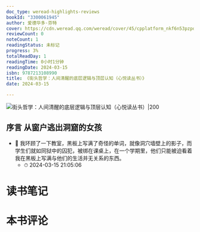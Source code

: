 ```yaml
---
doc_type: weread-highlights-reviews
bookId: "3300061945"
author: 爱德华多·芬特
cover: https://cdn.weread.qq.com/weread/cover/45/cpplatform_nkf6n53pzpdbbeq88ssuxj/t7_cpplatform_nkf6n53pzpdbbeq88ssuxj1686815191.jpg
reviewCount: 0
noteCount: 1
readingStatus: 未标记
progress: 3%
totalReadDay: 1
readingTime: 0小时1分钟
readingDate: 2024-03-15
isbn: 9787213108990
title: 《街头哲学：人间清醒的底层逻辑与顶层认知（心悦读丛书）》
date: 2024-03-15

---
```


![ 街头哲学：人间清醒的底层逻辑与顶层认知（心悦读丛书）|200](https://cdn.weread.qq.com/weread/cover/45/cpplatform_nkf6n53pzpdbbeq88ssuxj/t7_cpplatform_nkf6n53pzpdbbeq88ssuxj1686815191.jpg)


## 序言 从窗户逃出洞窟的女孩


- 📌 我环顾了一下教室，黑板上写满了奇怪的单词，就像洞穴墙壁上的影子，而学生们就如同狱中的囚犯，被绑在课桌上，在一个学期里，他们只能被迫看着我在黑板上写满与他们的生活并无关系的东西。 
    - ⏱ 2024-03-15 21:05:06 

# 读书笔记


# 本书评论
